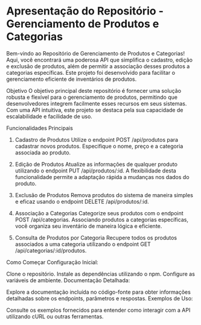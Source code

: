 <h1>Apresentação do Repositório - Gerenciamento de Produtos e Categorias</h1>
Bem-vindo ao Repositório de Gerenciamento de Produtos e Categorias! Aqui, você encontrará uma poderosa API que simplifica o cadastro, edição e exclusão de produtos, além de permitir a associação desses produtos a categorias específicas. Este projeto foi desenvolvido para facilitar o gerenciamento eficiente de inventários de produtos.

Objetivo
O objetivo principal deste repositório é fornecer uma solução robusta e flexível para o gerenciamento de produtos, permitindo que desenvolvedores integrem facilmente esses recursos em seus sistemas. Com uma API intuitiva, este projeto se destaca pela sua capacidade de escalabilidade e facilidade de uso.

Funcionalidades Principais
1. Cadastro de Produtos
Utilize o endpoint POST /api/produtos para cadastrar novos produtos. Especifique o nome, preço e a categoria associada ao produto.

2. Edição de Produtos
Atualize as informações de qualquer produto utilizando o endpoint PUT /api/produtos/:id. A flexibilidade desta funcionalidade permite a adaptação rápida a mudanças nos dados do produto.

3. Exclusão de Produtos
Remova produtos do sistema de maneira simples e eficaz usando o endpoint DELETE /api/produtos/:id.

4. Associação a Categorias
Categorize seus produtos com o endpoint POST /api/categorias. Associando produtos a categorias específicas, você organiza seu inventário de maneira lógica e eficiente.

5. Consulta de Produtos por Categoria
Recupere todos os produtos associados a uma categoria utilizando o endpoint GET /api/categorias/:id/produtos.

Como Começar
Configuração Inicial:

Clone o repositório.
Instale as dependências utilizando o npm.
Configure as variáveis de ambiente.
Documentação Detalhada:

Explore a documentação incluída no código-fonte para obter informações detalhadas sobre os endpoints, parâmetros e respostas.
Exemplos de Uso:

Consulte os exemplos fornecidos para entender como interagir com a API utilizando cURL ou outras ferramentas.
